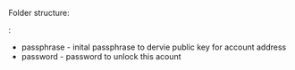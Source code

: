 Folder structure:

<Company name>:
- passphrase - inital passphrase to dervie public key for account address
- password - password to unlock this acount